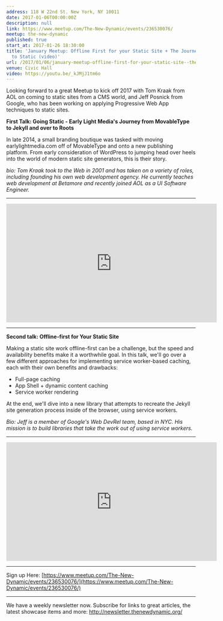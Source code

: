 ```yaml
---
address: 118 W 22nd St. New York, NY 10011
date: 2017-01-06T00:00:00Z
description: null
link: https://www.meetup.com/The-New-Dynamic/events/236530076/
meetup: the-new-dynamic
published: true
start_at: 2017-01-26 18:30:00
title: 'January Meetup: Offline First for your Static Site + The Journey from CMS
  to Static (video)'
url: /2017/01/06/january-meetup-offline-first-for-your-static-site--the-journey-from-cms-to-static/
venue: Civic Hall
video: https://youtu.be/_kJMjJ1tm6o
---
```


Looking forward to a great Meetup to kick off 2017 with Tom Kraak from AOL on coming to static sites from a CMS world, and Jeff Posnick from Google, who has been working on applying Progressive Web App techniques to static sites.

**First Talk: Going Static - Early Light Media's Journey from MovableType to Jekyll and over to Roots**

In late 2014, a small branding boutique was tasked with moving earlylightmedia.com off of MovableType and onto a new publishing platform. From early consideration of WordPress to jumping head over heels into the world of modern static site generators, this is their story.

*bio: Tom Kraak took to the Web in 2001 and has taken on a variety of roles, including founding his own web development agency. He currently teaches web development at Betamore and recently joined AOL as a UI Software Engineer.*

---

  <div class="embed-container">
    <iframe width="560" height="315" src="https://www.youtube.com/embed/y2I6lIcr5Ig" frameborder="0" allowfullscreen></iframe>
  </div>

---

**Second talk: Offline-first for Your Static Site**

Making a static site work offline-first can be a challenge, but the speed and availability benefits make it a worthwhile goal. In this talk, we'll go over a few different approaches for implementing service worker-based caching, each with their own benefits and drawbacks:

* Full-page caching
* App Shell + dynamic content caching
* Service worker rendering

At the end, we'll dive into a new library that attempts to recreate the Jekyll site generation process inside of the browser, using service workers.

*Bio: Jeff is a member of Google's Web DevRel team, based in NYC. His mission is to build libraries that take the work out of using service workers.*

---

<div class="embed-container">
  <iframe width="560" height="315" src="https://www.youtube.com/embed/_kJMjJ1tm6o" frameborder="0" allowfullscreen></iframe>
</div>

---

Sign up Here: [https://www.meetup.com/The-New-Dynamic/events/236530076/](https://www.meetup.com/The-New-Dynamic/events/236530076/)

---

We have a weekly newsletter now. Subscribe for links to great articles, the latest showcase items and more: http://newsletter.thenewdynamic.org/

